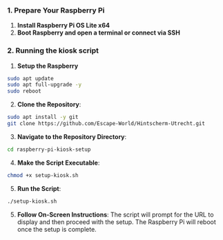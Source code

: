 ### 1\. Prepare Your Raspberry Pi

1.  **Install Raspberry Pi OS Lite x64**
2.  **Boot Raspberry and open a terminal or connect via SSH**

### 2\. Running the kiosk script

1. **Setup the Raspberry**

```bash
sudo apt update
sudo apt full-upgrade -y
sudo reboot
```

2.  **Clone the Repository**:
    
```bash
sudo apt install -y git
git clone https://github.com/Escape-World/Hintscherm-Utrecht.git
```
    
3.  **Navigate to the Repository Directory**:

```bash
cd raspberry-pi-kiosk-setup
```
    
4.  **Make the Script Executable**:

```bash
chmod +x setup-kiosk.sh
```
    
5.  **Run the Script**:

```bash
./setup-kiosk.sh
```
    
5.  **Follow On-Screen Instructions**: 
The script will prompt for the URL to display and then proceed with the setup. The Raspberry Pi will reboot once the setup is complete.